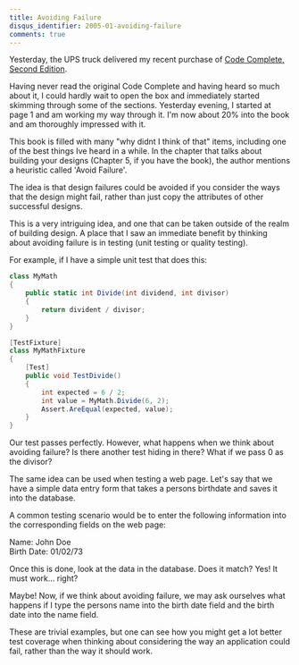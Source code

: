 ```yaml
---
title: Avoiding Failure
disqus_identifier: 2005-01-avoiding-failure
comments: true
---
```


Yesterday, the UPS truck delivered my recent purchase of [Code Complete, Second Edition][1].

Having never read the original Code Complete and having heard so much about it, I could hardly wait to open the box and immediately started skimming through some of the sections. Yesterday evening, I started at page 1 and am working my way through it. I'm now about 20% into the book and am thoroughly impressed with it.

This book is filled with many "why didnt I think of that" items, including one of the best things Ive heard in a while. In the chapter that talks about building your designs (Chapter 5, if you have the book), the author mentions a heuristic called 'Avoid Failure'.

The idea is that design failures could be avoided if you consider the ways that the design might fail, rather than just copy the attributes of other successful designs.

This is a very intriguing idea, and one that can be taken outside of the realm of building design. A place that I saw an immediate benefit by thinking about avoiding failure is in testing (unit testing or quality testing).

For example, if I have a simple unit test that does this:

``` csharp
class MyMath
{
    public static int Divide(int dividend, int divisor)
    {
        return divident / divisor;
    }
}

[TestFixture]
class MyMathFixture
{
    [Test]
    public void TestDivide()
    {
        int expected = 6 / 2;
        int value = MyMath.Divide(6, 2);
        Assert.AreEqual(expected, value);
    }
}
```

Our test passes perfectly. However, what happens when we think about avoiding failure? Is there another test hiding in there? What if we pass 0 as the divisor?

The same idea can be used when testing a web page. Let's say that we have a simple data entry form that takes a persons birthdate and saves it into the database.

A common testing scenario would be to enter the following information into the corresponding fields on the web page:

Name: John Doe  
Birth Date: 01/02/73

Once this is done, look at the data in the database. Does it match? Yes! It must work... right?

Maybe! Now, if we think about avoiding failure, we may ask ourselves what happens if I type the persons name into the birth date field and the birth date into the name field.

These are trivial examples, but one can see how you might get a lot better test coverage when thinking about considering the way an application could fail, rather than the way it should work.

[1]:http://www.amazon.com/exec/obidos/ASIN/0735619670/mattbertherco-20
